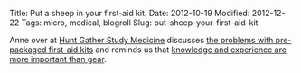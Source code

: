 Title: Put a sheep in your first-aid kit.
Date: 2012-10-19
Modified: 2012-12-22
Tags: micro, medical, blogroll
Slug: put-sheep-your-first-aid-kit

Anne over at [Hunt Gather Study Medicine](http://huntgathermedicine.com/) discusses [the problems with pre-packaged first-aid kits](http://huntgathermedicine.com/2012/10/18/what-should-i-put-in-my-first-aid-kit/) and reminds us that [knowledge and experience are more important than gear](http://huntgathermedicine.com/2012/10/19/in-all-seriousness-first-aid/).
